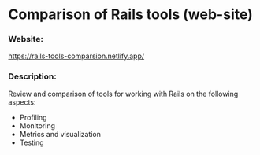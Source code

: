 # Comparison of Rails tools (web-site)

### Website: 
https://rails-tools-comparsion.netlify.app/ 

### Description: 
Review and comparison of tools for working with Rails on the following aspects:
- Profiling
- Monitoring
- Metrics and visualization
- Testing
